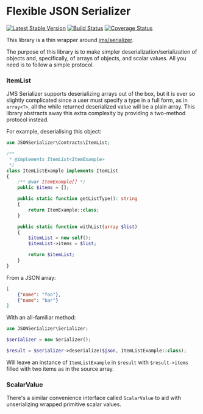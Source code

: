 # Flexible JSON Serializer

[![Latest Stable Version](https://poser.pugx.org/sanmai/json-serializer/v/stable)](https://packagist.org/packages/sanmai/json-serializer)
[![Build Status](https://travis-ci.com/sanmai/json-serializer.svg?branch=master)](https://travis-ci.com/sanmai/json-serializer)
[![Coverage Status](https://coveralls.io/repos/github/sanmai/json-serializer/badge.svg?branch=master)](https://coveralls.io/github/sanmai/json-serializer?branch=master)

This library is a thin wrapper around [jms/serializer](https://github.com/schmittjoh/serializer). 

The purpose of this library is to make simpler deserialization/serialization of objects and, specifically, of arrays of objects, and scalar values. All you need is to follow a simple protocol.

### ItemList

JMS Serializer supports deserializing arrays out of the box, but it is ever so slightly complicated since a user must specify a type in a full form, as in `array<T>`, all the while returned deserialized value will be a plain array. This library abstracts away this extra complexity by providing a two-method protocol instead.

For example, deserialising this object:

```php
use JSONSerializer\Contracts\ItemList;

/**
 * @implements ItemList<ItemExample>
 */
class ItemListExample implements ItemList
{
    /** @var ItemExample[] */
    public $items = [];

    public static function getListType(): string
    {
        return ItemExample::class;
    }

    public static function withList(array $list)
    {
        $itemList = new self();
        $itemList->items = $list;

        return $itemList;
    }
}
```

From a JSON array:
```json
[
    {"name": "foo"},
    {"name": "bar"}
]
```

With an all-familiar method:

```php
use JSONSerializer\Serializer;

$serializer = new Serializer();

$result = $serializer->deserialize($json, ItemListExample::class);
```

Will leave an instance of `ItemListExample` in `$result` with `$result->items` filled with two items as in the source array.

### ScalarValue

There's a similar convenience interface called `ScalarValue` to aid with unserializing wrapped primitive scalar values.
